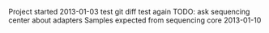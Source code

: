 Project started 2013-01-03
test git diff
test again
TODO: ask sequencing center about adapters
Samples expected from sequencing core 2013-01-10
